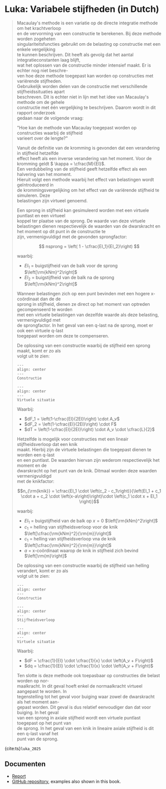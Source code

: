 # Luka: Variabele stijfheden (in Dutch)

> Macaulay's methode is een variatie op de directe integratie methode om het krachtverloop  
> en de vervorming van een constructie te berekenen. Bij deze methode worden zogeheten  
> singulariteitsfuncties gebruikt om de belasting op constructie met een enkele vergelijking  
> te kunnen beschrijven. Dit heeft als gevolg dat het aantal integratieconstanten laag blijft,  
> wat het oplossen van de constructie minder intensief maakt. Er is echter nog niet beschre-  
> ven hoe deze methode toegepast kan worden op constructies met variërende stijfheden.  
> Gebruikelijk worden delen van de constructie met verschillende stijfheidssituaties apart  
> beschreven. Dit is echter niet in lijn met het idee van Macaulay's methode om de gehele  
> constructie met één vergelijking te beschrijven. Daarom wordt in dit rapport onderzoek  
> gedaan naar de volgende vraag:  
> 
> "Hoe kan de methode van Macaulay toegepast worden op constructies waarbij de stijfheid  
> varieert over de lengte?"  
> 
> Vanuit de definitie van de kromming is gevonden dat een verandering in stijfheid hetzelfde  
> effect heeft als een inverse verandering van het moment. Voor de kromming geldt $ \kappa = \cfrac{M}{EI}$.  
> Een verdubbeling van de stijfheid geeft hetzelfde effect als een halvering van het moment.  
> Hieruit volgt een methode waarbij het effect van belastingen wordt geïntroduceerd in  
> de krommingsvergelijking om het effect van de variërende stijfheid te simuleren. Deze  
> belastingen zijn virtueel genoemd.  
> 
> Een sprong in stijfheid kan gesimuleerd worden met een virtuele puntlast en een virtueel  
> koppel ter plaatse van de sprong. De waarde van deze virtuele belastingen dienen respectievelijk de waarden van de dwarskracht en het moment op dit punt in de constructie te  
> zijn, vermenigvuldigd met de gevonden sprongfactor:  
> 
> $$ nsprong = \left( 1 - \cfrac{EI_1}{EI_2}\right) $$  
> 
> waarbij:  
> 
> - $EI_1$ = buigstijfheid van de balk voor de sprong $\left[\rm{kNm}^2\right]$  
> - $EI_2$ = buigstijfheid van de balk na de sprong $\left[\rm{kNm}^2\right]$  
> 
> Wanneer belastingen zich op een punt bevinden met een hogere x-coördinaat dan de de  
> sprong in stijfheid, dienen ze direct op het moment van optreden gecompenseerd te worden  
> met een virtuele belastingen van dezelfde waarde als deze belasting, vermenigvuldigd met  
> de sprongfactor. In het geval van een q-last na de sprong, moet er ook een virtuele q-last  
> toegepast worden om deze te compenseren.  
> 
> De oplossing van een constructie waarbij de stijfheid een sprong maakt, komt er zo als  
> volgt uit te zien:  
> 
> ```{figure} figures/Figuur_1_Luka.png  
> ---  
> align: center  
> ---  
> Constructie  
> ```  
> 
> ```{figure} figures/Figuur_2_Luka.png  
> ---  
> align: center  
> ---  
> Virtuele situatie  
> ```  
> 
> Waarbij:  
> 
> - $dF_1 = \left(1-\cfrac{EI}{2EI}\right) \cdot A_v$  
> - $dF_2 = \left(1-\cfrac{EI}{2EI}\right) \cdot F$  
> - $dT = \left(1-\cfrac{EI}{2EI}\right) \cdot A_v \cdot \cfrac{L}{2}$  
> 
> Hetzelfde is mogelijk voor constructies met een lineair stijfheidsverloop dat een knik  
> maakt. Hierbij zijn de virtuele belastingen die toegepast dienen te worden een q-last  
> en een puntlast. De waarden hiervan zijn wederom respectievelijk het moment en de  
> dwarskracht op het punt van de knik. Ditmaal worden deze waarden vermenigvuldigd  
> met de knikfactor:  
> 
> $$n_{\rm{knik}} = \cfrac{EI_1 \cdot \left(c_2 - c_1\right)}{\left(EI_1 + c_1 \cdot a + c_2 \cdot \left(x-a\right)\right)\cdot \left(c_1 \cdot x + EI_1 \right)}$$  
> 
> waarbij:  
> 
> - $EI_1$ =  buigstijfheid van de balk op $x=0$ $\left[\rm{kNm}^2\right]$  
> - $c_1$ = helling van stijfheidsverloop voor de knik $\left[\cfrac{\rm{kNm}^2}{\rm{m}}\right]$  
> - $c_1$ = helling van stijfheidsverloop vna de knik $\left[\cfrac{\rm{kNm}^2}{\rm{m}}\right]$  
> - $a$ = x-coördinaat waarop de knik in stijfheid zich bevind $\left[\rm{m}\right]$  
> 
> De oplossing van een constructie waarbij de stijfheid van helling verandert, komt er zo als  
> volgt uit te zien:  
> 
> ```{figure} figures/Figuur_3_Luka.png  
> ---  
> align: center  
> ---  
> Constructie  
> ```  
> 
> ```{figure} figures/Figuur_5_Luka.png  
> ---  
> align: center  
> ---  
> Stijfheidsverloop  
> ```  
> 
> ```{figure} figures/Figuur_4_Luka.png  
> ---  
> align: center  
> ---  
> Virtuele situatie  
> ```  
> 
> Waarbij:  
> 
> - $dF = \cfrac{1}{EI} \cdot \cfrac{1}{x} \cdot \left(A_v + F\right)$  
> - $dq = \cfrac{1}{EI} \cdot \cfrac{1}{x} \cdot \left(A_v + F\right)$  
> 
> Ten slotte is deze methode ook toepasbaar op constructies die belast worden op nor-  
> maalkracht. In dit geval hoeft enkel de normaalkracht virtueel aangepast te worden. In  
> tegenstelling tot het geval voor buiging waar zowel de dwarskracht als het moment aan-  
> gepast worden. Dit geval is dus relatief eenvoudiger dan dat voor buiging. In het geval  
> van een sprong in axiale stijfheid wordt een virtuele puntlast toegepast op het punt van  
> de sprong. In het geval van een knik in lineaire axiale stijfheid is dit een q-last vanaf het  
> punt van de sprong.  

{cite:ts}`luka_2025`

## Documenten
- [Report](./Macaulay's_methode_met_variabele_stijfheden_LKBoersen_5820626.pdf)
- [GitHub repository](https://github.com/lBoersen/Methode-van-Macaulay-met-variabele-stijfheden), examples also shown in this book.